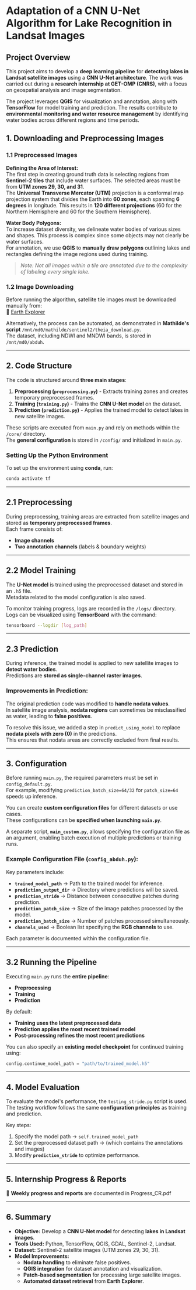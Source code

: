 # Adaptation of a CNN U-Net Algorithm for Lake Recognition in Landsat Images

## Project Overview
This project aims to develop a **deep learning pipeline** for **detecting lakes in Landsat satellite images** using a **CNN U-Net architecture**. The work was carried out during a **research internship at GET-OMP (CNRS)**, with a focus on geospatial analysis and image segmentation.

The project leverages **QGIS** for visualization and annotation, along with **TensorFlow** for model training and prediction. The results contribute to **environmental monitoring and water resource management** by identifying water bodies across different regions and time periods.

## 1. Downloading and Preprocessing Images

### 1.1 Preprocessed Images

**Defining the Area of Interest:**  
The first step in creating ground truth data is selecting regions from **Sentinel-2 tiles** that include water surfaces. The selected areas must be from **UTM zones 29, 30, and 31**.  
The **Universal Transverse Mercator (UTM)** projection is a conformal map projection system that divides the Earth into **60 zones**, each spanning **6 degrees** in longitude. This results in **120 different projections** (60 for the Northern Hemisphere and 60 for the Southern Hemisphere).

**Water Body Polygons:**  
To increase dataset diversity, we delineate water bodies of various sizes and shapes. This process is complex since some objects may not clearly be water surfaces.  
For annotation, we use **QGIS** to **manually draw polygons** outlining lakes and rectangles defining the image regions used during training.

> *Note: Not all images within a tile are annotated due to the complexity of labeling every single lake.*

### 1.2 Image Downloading

Before running the algorithm, satellite tile images must be downloaded manually from:  
🔗 [Earth Explorer](https://earthexplorer.usgs.gov/)

Alternatively, the process can be automated, as demonstrated in **Mathilde's script** `/mnt/md0/mathilde/sentinel2/theia_download.py`.  
The dataset, including NDWI and MNDWI bands, is stored in `/mnt/md0/abduh`.

---

## 2. Code Structure

The code is structured around **three main stages**:

1. **Preprocessing (`preprocessing.py`)** - Extracts training zones and creates temporary preprocessed frames.
2. **Training (`training.py`)** - Trains the **CNN U-Net model** on the dataset.
3. **Prediction (`prediction.py`)** - Applies the trained model to detect lakes in new satellite images.

These scripts are executed from `main.py` and rely on methods within the `/core/` directory.  
The **general configuration** is stored in `/config/` and initialized in `main.py`.

### Setting Up the Python Environment

To set up the environment using **conda**, run:

```sh
conda activate tf
```

---

## 2.1 Preprocessing

During preprocessing, training areas are extracted from satellite images and stored as **temporary preprocessed frames**.  
Each frame consists of:
- **Image channels**
- **Two annotation channels** (labels & boundary weights)

---

## 2.2 Model Training

The **U-Net model** is trained using the preprocessed dataset and stored in an `.h5` file.  
Metadata related to the model configuration is also saved.

To monitor training progress, logs are recorded in the `/logs/` directory.  
Logs can be visualized using **TensorBoard** with the command:

```sh
tensorboard --logdir [log_path]
```

---

## 2.3 Prediction

During inference, the trained model is applied to new satellite images to **detect water bodies**.  
Predictions are **stored as single-channel raster images**.

### Improvements in Prediction:
The original prediction code was modified to **handle nodata values**.  
In satellite image analysis, **nodata regions** can sometimes be misclassified as water, leading to **false positives**.

To resolve this issue, we added a step in `predict_using_model` to replace **nodata pixels with zero (0)** in the predictions.  
This ensures that nodata areas are correctly excluded from final results.

---

## 3. Configuration

Before running `main.py`, the required parameters must be set in `config_default.py`.  
For example, modifying `prediction_batch_size=64/32` for `patch_size=64` speeds up inference.

You can create **custom configuration files** for different datasets or use cases.  
These configurations can be **specified when launching `main.py`**.  

A separate script, **`main_custom.py`**, allows specifying the configuration file as an argument, enabling batch execution of multiple predictions or training runs.

### **Example Configuration File (`config_abduh.py`):**

Key parameters include:

- **`trained_model_path`** → Path to the trained model for inference.
- **`prediction_output_dir`** → Directory where predictions will be saved.
- **`prediction_stride`** → Distance between consecutive patches during prediction.
- **`prediction_patch_size`** → Size of the image patches processed by the model.
- **`prediction_batch_size`** → Number of patches processed simultaneously.
- **`channels_used`** → Boolean list specifying the **RGB channels** to use.

Each parameter is documented within the configuration file.

---

## 3.2 Running the Pipeline

Executing `main.py` runs the **entire pipeline**:  
- **Preprocessing**
- **Training**
- **Prediction**

By default:
- **Training uses the latest preprocessed data**
- **Prediction applies the most recent trained model**
- **Post-processing refines the most recent predictions**

You can also specify an **existing model checkpoint** for continued training using:

```python
config.continue_model_path = "path/to/trained_model.h5"
```

---

## 4. Model Evaluation

To evaluate the model's performance, the `testing_stride.py` script is used.  
The testing workflow follows the same **configuration principles** as training and prediction.

Key steps:
1. Specify the model path → `self.trained_model_path`
2. Set the preprocessed dataset path → (which contains the annotations and images)
3. Modify **`prediction_stride`** to optimize performance.

---

## 5. Internship Progress & Reports

📄 **Weekly progress and reports** are documented in Progress_CR.pdf


---

## 6. Summary

- **Objective:** Develop a **CNN U-Net model** for detecting **lakes in Landsat images**.
- **Tools Used:** Python, TensorFlow, QGIS, GDAL, Sentinel-2, Landsat.
- **Dataset:** Sentinel-2 satellite images (UTM zones 29, 30, 31).
- **Model Improvements:**
  - **Nodata handling** to eliminate false positives.
  - **QGIS integration** for dataset annotation and visualization.
  - **Patch-based segmentation** for processing large satellite images.
  - **Automated dataset retrieval** from **Earth Explorer**.



